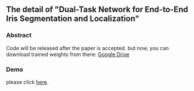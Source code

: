 ## The detail of "Dual-Task Network for End-to-End Iris Segmentation and Localization"



### Abstract

Code will be released after the paper is accepted. but now, you can download trained weights from there: [Google Drive](https://drive.google.com/file/d/1lyidcP-bT0w3Ht6j4a2W5uiMqZTiuL0O/view?usp=sharing)

### Demo

please click [here](../demo/).



